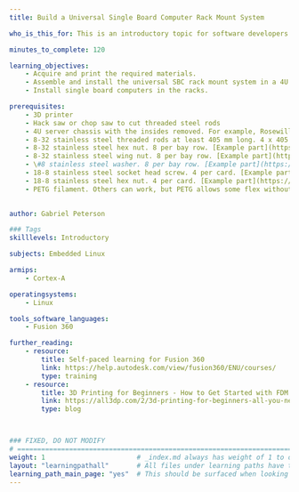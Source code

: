 ```yaml
---
title: Build a Universal Single Board Computer Rack Mount System

who_is_this_for: This is an introductory topic for software developers and hobbyists who want to build a rack mount system for housing single board computers. 

minutes_to_complete: 120

learning_objectives: 
    - Acquire and print the required materials.
    - Assemble and install the universal SBC rack mount system in a 4U chassis.
    - Install single board computers in the racks.

prerequisites:
    - 3D printer
    - Hack saw or chop saw to cut threaded steel rods
    - 4U server chassis with the insides removed. For example, Rosewill RSV-L4500 4U Industrial Rack-Mount Server Chassis
    - 8-32 stainless steel threaded rods at least 405 mm long. 4 x 405 mm long rods are also required for each bay row. [Example part](https://www.mcmaster.com/98847A009/)
    - 8-32 stainless steel hex nut. 8 per bay row. [Example part](https://www.mcmaster.com/91841A009/)
    - 8-32 stainless steel wing nut. 8 per bay row. [Example part](https://www.mcmaster.com/92001A291/)
    - \#8 stainless steel washer. 8 per bay row. [Example part](https://www.mcmaster.com/90107A010/)
    - 18-8 stainless steel socket head screw. 4 per card. [Example part](https://www.mcmaster.com/91292A016/)
    - 18-8 stainless steel hex nut. 4 per card. [Example part](https://www.mcmaster.com/91828A113/)
    - PETG filament. Others can work, but PETG allows some flex without the risk of snapping
    

author: Gabriel Peterson

### Tags
skilllevels: Introductory

subjects: Embedded Linux

armips:
    - Cortex-A

operatingsystems:
    - Linux

tools_software_languages:
    - Fusion 360

further_reading:
    - resource:
        title: Self-paced learning for Fusion 360
        link: https://help.autodesk.com/view/fusion360/ENU/courses/
        type: training
    - resource:
        title: 3D Printing for Beginners - How to Get Started with FDM 
        link: https://all3dp.com/2/3d-printing-for-beginners-all-you-need-to-know-to-get-started/
        type: blog



### FIXED, DO NOT MODIFY
# ================================================================================
weight: 1                       # _index.md always has weight of 1 to order correctly
layout: "learningpathall"       # All files under learning paths have this same wrapper
learning_path_main_page: "yes"  # This should be surfaced when looking for related content. Only set for _index.md of learning path content.
---
```

